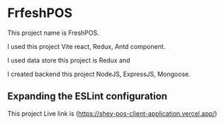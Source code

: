 # FrfeshPOS

This project name is FreshPOS. 

I used this project Vite react, Redux, Antd component.

I used data store  this project is Redux and 

I created backend  this project NodeJS, ExpressJS, Mongoose.


## Expanding the ESLint configuration

This project Live link is (https://shey-pos-client-application.vercel.app/)
